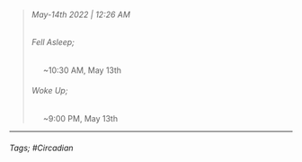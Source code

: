 >###### May-14th 2022 | 12:26 AM
>###### Fell Asleep;
> $\quad$ ~10:30 AM, May 13th
>###### Woke Up;
> $\quad$ ~9:00 PM, May 13th
> <br>

--- 

###### Tags; #Circadian